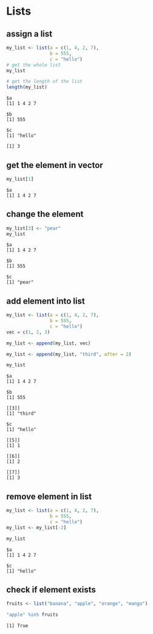 # Lists

## assign a list
```R
my_list <- list(a = c(1, 4, 2, 7),
                b = 555,
                c = "hello")
# get the whole list
my_list

# get the length of the list
length(my_list)
```
```cml
$a
[1] 1 4 2 7

$b
[1] 555

$c
[1] "hello"

[1] 3
```
## get the element in vector
```R
my_list[1]
```
```cml
$a
[1] 1 4 2 7
```
## change the element
```R
my_list[3] <- "pear"
my_list
```
```cml
$a
[1] 1 4 2 7

$b
[1] 555

$c
[1] "pear"
```

## add element into list
```R
my_list <- list(a = c(1, 4, 2, 7),
                b = 555,
                c = "hello")
vec = c(1, 2, 3)

my_list <- append(my_list, vec)

my_list <- append(my_list, "third", after = 2)

my_list
```
```cml
$a
[1] 1 4 2 7

$b
[1] 555

[[3]]
[1] "third"

$c
[1] "hello"

[[5]]
[1] 1

[[6]]
[1] 2

[[7]]
[1] 3
```

## remove element in list
```R
my_list <- list(a = c(1, 4, 2, 7),
                b = 555,
                c = "hello")
my_list <- my_list[-2]

my_list

```
```cml
$a
[1] 1 4 2 7

$c
[1] "hello"

```

## check if element exists
```R
fruits <- list("banana", "apple", "orange", "mango")

"apple" %in% fruits
```
```cml
[1] True
```
